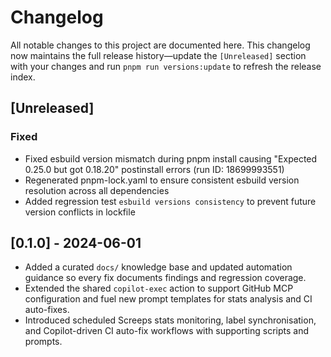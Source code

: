# Changelog

All notable changes to this project are documented here. This changelog now maintains the full release history—update the
`[Unreleased]` section with your changes and run `pnpm run versions:update` to refresh the release index.

## [Unreleased]

### Fixed

- Fixed esbuild version mismatch during pnpm install causing "Expected 0.25.0 but got 0.18.20" postinstall errors (run ID: 18699993551)
- Regenerated pnpm-lock.yaml to ensure consistent esbuild version resolution across all dependencies
- Added regression test `esbuild versions consistency` to prevent future version conflicts in lockfile

## [0.1.0] - 2024-06-01

- Added a curated `docs/` knowledge base and updated automation guidance so every fix documents findings and regression coverage.
- Extended the shared `copilot-exec` action to support GitHub MCP configuration and fuel new prompt templates for stats analysis and CI auto-fixes.
- Introduced scheduled Screeps stats monitoring, label synchronisation, and Copilot-driven CI auto-fix workflows with supporting scripts and prompts.
